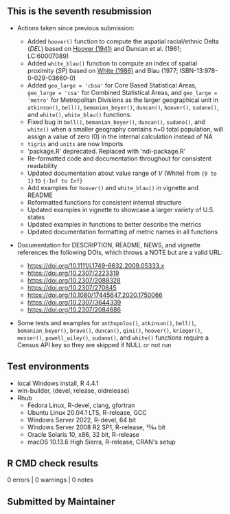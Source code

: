 ## This is the seventh resubmission

* Actions taken since previous submission:
  * Added `hoover()` function to compute the aspatial racial/ethnic Delta (*DEL*) based on [Hoover (1941)](https://doi.org/10.1017/S0022050700052980) and Duncan et al. (1961; LC:60007089)
  * Added `white_blau()` function to compute an index of spatial proximity (*SP*) based on [White (1986)](https://doi.org/10.2307/3644339) and Blau (1977; ISBN-13:978-0-029-03660-0)
  * Added `geo_large = 'cbsa'` for Core Based Statistical Areas, `geo_large = 'csa'` for Combined Statistical Areas, and `geo_large = 'metro'` for Metropolitan Divisions as the larger geographical unit in `atkinson()`, `bell()`, `bemanian_beyer()`, `duncan()`, `hoover()`, `sudano()`, and `white()`, `white_blau()` functions.
  * Fixed bug in `bell()`, `bemanian_beyer()`, `duncan()`, `sudano()`, and `white()` when a smaller geography contains n=0 total population, will assign a value of zero (0) in the internal calculation instead of NA
  * `tigris` and `units` are now Imports
  * 'package.R' deprecated. Replaced with 'ndi-package.R'
  * Re-formatted code and documentation throughout for consistent readability
  * Updated documentation about value range of *V* (White) from `{0 to 1}` to `{-Inf to Inf}`
  * Add examples for `hoover()` and `white_blau()` in vignette and README
  * Reformatted functions for consistent internal structure
  * Updated examples in vignette to showcase a larger variety of U.S. states
  * Updated examples in functions to better describe the metrics
  * Updated documentation formatting of metric names in all functions

* Documentation for DESCRIPTION, README, NEWS, and vignette references the following DOIs, which throws a NOTE but are a valid URL:
  * <https://doi.org/10.1111/j.1749-6632.2009.05333.x>
  * <https://doi.org/10.2307/2223319>
  * <https://doi.org/10.2307/2088328>
  * <https://doi.org/10.2307/270845>
  * <https://doi.org/10.1080/17445647.2020.1750066>
  * <https://doi.org/10.2307/3644339>
  * <https://doi.org/10.2307/2084686>
  
* Some tests and examples for `anthopolos()`, `atkinson()`, `bell()`, `bemanian_beyer()`, `bravo()`, `duncan()`, `gini()`, `hoover()`, `krieger()`, `messer()`, `powell_wiley()`, `sudano()`, and `white()` functions require a Census API key so they are skipped if NULL or not run

## Test environments
* local Windows install, R 4.4.1
* win-builder, (devel, release, oldrelease)
* Rhub
  * Fedora Linux, R-devel, clang, gfortran
  * Ubuntu Linux 20.04.1 LTS, R-release, GCC
  * Windows Server 2022, R-devel, 64 bit
  * Windows Server 2008 R2 SP1, R-release, 32⁄64 bit
  * Oracle Solaris 10, x86, 32 bit, R-release
  * macOS 10.13.6 High Sierra, R-release, CRAN's setup

## R CMD check results
0 errors | 0 warnings | 0 notes

## Submitted by Maintainer
